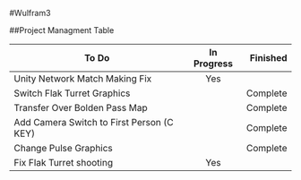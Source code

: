 #Wulfram3


##Project Managment Table



| To Do        | In Progress          | Finished  |
| ------------- |:-------------:| -----:|
| Unity Network Match Making Fix     | Yes |  |
| Switch Flak Turret Graphics      |            |  Complete  |
| Transfer Over Bolden Pass Map    |       |  Complete  |
| Add Camera Switch to First Person (C KEY)    |       |  Complete |
| Change Pulse Graphics   |       |    Complete|
|Fix Flak Turret shooting   |   Yes    |    |
